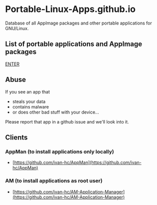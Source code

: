 # Portable-Linux-Apps.github.io

Database of all AppImage packages and other portable applications for GNU/Linux.



## List of portable applications and AppImage packages

[ENTER](https://raw.githubusercontent.com/ivan-hc/AM-Application-Manager/main/programs/x86_64-apps)


## Abuse

If you see an app that
- steals your data
- contains malware
- or does other bad stuff with your device...

Please report that app in a github issue and we'll look into it.

## Clients

### AppMan (to install applications only locally)
- [https://github.com/ivan-hc/AppMan](https://github.com/ivan-hc/AppMan)

### AM (to install applications as root user)
- [https://github.com/ivan-hc/AM-Application-Manager](https://github.com/ivan-hc/AM-Application-Manager)
